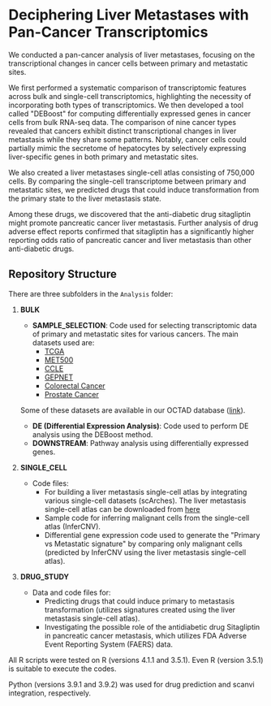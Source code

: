 
# Deciphering Liver Metastases with Pan-Cancer Transcriptomics

We conducted a pan-cancer analysis of liver metastases, focusing on the transcriptional changes in cancer cells between primary and metastatic sites.

We first performed a systematic comparison of transcriptomic features across bulk and single-cell transcriptomics, highlighting the necessity of incorporating both types of transcriptomics. We then developed a tool called "DEBoost" for computing differentially expressed genes in cancer cells from bulk RNA-seq data. The comparison of nine cancer types revealed that cancers exhibit distinct transcriptional changes in liver metastasis while they share some patterns. Notably, cancer cells could partially mimic the secretome of hepatocytes by selectively expressing liver-specific genes in both primary and metastatic sites.

We also created a liver metastases single-cell atlas consisting of 750,000 cells. By comparing the single-cell transcriptome between primary and metastatic sites, we predicted drugs that could induce transformation from the primary state to the liver metastasis state.

Among these drugs, we discovered that the anti-diabetic drug sitagliptin might promote pancreatic cancer liver metastasis. Further analysis of drug adverse effect reports confirmed that sitagliptin has a significantly higher reporting odds ratio of pancreatic cancer and liver metastasis than other anti-diabetic drugs.

## Repository Structure

There are three subfolders in the `Analysis` folder:

1. **BULK**
   - **SAMPLE_SELECTION**: Code used for selecting transcriptomic data of primary and metastatic sites for various cancers. The main datasets used are:
     - [TCGA](https://github.com/BioinformaticsFMRP/TCGAbiolinks/)
     - [MET500](https://xenabrowser.net/datapages/?cohort=MET500%20(expression%20centric))
     - [CCLE](https://www.ncbi.nlm.nih.gov/geo/query/acc.cgi?acc=GSE36133)
     - [GEPNET](https://www.ncbi.nlm.nih.gov/geo/query/acc.cgi?acc=GSE98894)
     - [Colorectal Cancer](https://www.ncbi.nlm.nih.gov/geo/query/acc.cgi?acc=GSE50760)
     - [Prostate Cancer](https://www.ncbi.nlm.nih.gov/geo/query/acc.cgi?acc=GSE147250)
       
   Some of these datasets are available in our OCTAD database ([link](https://github.com/Bin-Chen-Lab/octad)).

   - **DE (Differential Expression Analysis)**: Code used to perform DE analysis using the DEBoost method.
   - **DOWNSTREAM**: Pathway analysis using differentially expressed genes.

2. **SINGLE_CELL**
   - Code files:
     - For building a liver metastasis single-cell atlas by integrating various single-cell datasets (scArches). The liver metastasis single-cell atlas can be downloaded from [here](https://chenlab-data-public.s3.us-west-2.amazonaws.com/LIVER_METASTASIS_ATLAS/Chen_LiverMetastasis_new.RData)
     - Sample code for inferring malignant cells from the single-cell atlas (InferCNV).
     - Differential gene expression code used to generate the "Primary vs Metastatic signature" by comparing only malignant cells (predicted by InferCNV using the liver metastasis single-cell atlas).

3. **DRUG_STUDY**
   - Data and code files for:
     - Predicting drugs that could induce primary to metastasis transformation (utilizes signatures created using the liver metastasis single-cell atlas).
     - Investigating the possible role of the antidiabetic drug Sitagliptin in pancreatic cancer metastasis, which utilizes FDA Adverse Event Reporting System (FAERS) data.

All R scripts were tested on R (versions 4.1.1 and 3.5.1). Even R (version 3.5.1) is suitable to execute the codes.

Python (versions 3.9.1 and 3.9.2) was used for drug prediction and scanvi integration, respectively.




